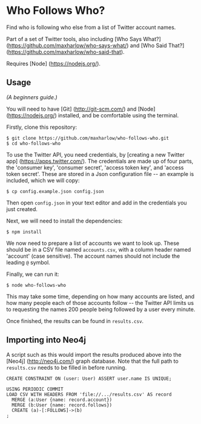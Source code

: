 Who Follows Who?
================

Find who is following who else from a list of Twitter account names.

Part of a set of Twitter tools, also including [Who Says What?] (https://github.com/maxharlow/who-says-what/) and [Who Said That?] (https://github.com/maxharlow/who-said-that).

Requires [Node] (https://nodejs.org/).


Usage
-----

*(A beginners guide.)*

You will need to have [Git] (http://git-scm.com/) and [Node] (https://nodejs.org/) installed, and be comfortable using the terminal.

Firstly, clone this repository:

    $ git clone https://github.com/maxharlow/who-follows-who.git
    $ cd who-follows-who

To use the Twitter API, you need credentials, by [creating a new Twitter app] (https://apps.twitter.com/). The credentials are made up of four parts, the 'consumer key', 'consumer secret', 'access token key', and 'access token secret'. These are stored in a Json configuration file -- an example is included, which we will copy:

    $ cp config.example.json config.json

Then open `config.json` in your text editor and add in the credentials you just created.

Next, we will need to install the dependencies:

    $ npm install

We now need to prepare a list of accounts we want to look up. These should be in a CSV file named `accounts.csv`, with a column header named 'account' (case sensitive). The account names should not include the leading `@` symbol.

Finally, we can run it:

    $ node who-follows-who

This may take some time, depending on how many accounts are listed, and how many people each of those accounts follow -- the Twitter API limits us to requesting the names 200 people being followed by a user every minute.

Once finished, the results can be found in `results.csv`.


Importing into Neo4j
--------------------

A script such as this would import the results produced above into the [Neo4j] (http://neo4j.com/) graph database.
Note that the full path to `results.csv` needs to be filled in before running.

```neo4j
CREATE CONSTRAINT ON (user: User) ASSERT user.name IS UNIQUE;

USING PERIODIC COMMIT
LOAD CSV WITH HEADERS FROM 'file://.../results.csv' AS record
  MERGE (a:User {name: record.account})
  MERGE (b:User {name: record.follows})
  CREATE (a)-[:FOLLOWS]->(b)
;
```
